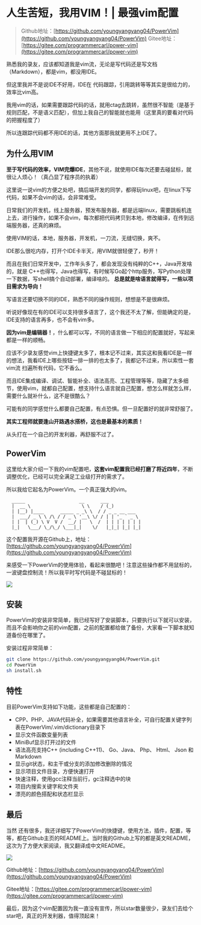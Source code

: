 # 人生苦短，我用VIM！| 最强vim配置

> Github地址：[https://github.com/youngyangyang04/PowerVim](https://github.com/youngyangyang04/PowerVim)
> Gitee地址：[https://gitee.com/programmercarl/power-vim](https://gitee.com/programmercarl/power-vim)

熟悉我的录友，应该都知道我是vim流，无论是写代码还是写文档（Markdown），都是vim，都没用IDE。

但这里我并不是说IDE不好用，IDE在 代码跟踪，引用跳转等等其实是很给力的，效率比vim高。

我用vim的话，如果需要跟踪代码的话，就用ctag去跳转，虽然很不智能（是基于规则匹配，不是语义匹配），但加上我自己的智能就也能用（这里真的要看对代码的把握程度了）

所以连跟踪代码都不用IDE的话，其他方面那我就更用不上IDE了。

## 为什么用VIM

**至于写代码的效率，VIM完爆IDE**，其他不说，就使用IDE每次还要去碰鼠标，就很让人烦心！（真凸显了程序员的执着）

这里说一说vim的方便之处吧，搞后端开发的同学，都得玩linux吧，在linux下写代码，如果不会vim的话，会非常难受。

日常我们的开发机，线上服务器，预发布服务器，都是远端linux，需要跳板机连上去，进行操作，如果不会vim，每次都把代码拷贝到本地，修改编译，在传到远端服务器，还真的麻烦。

使用VIM的话，本地，服务器，开发机，一刀流，无缝切换，爽不。

IDE那么很吃内存，打开个IDE卡半天，用VIM就很轻便了，秒开！

而且在我们日常开发中，工作年头多了，都会发现没有纯粹的C++，Java开发啥的，就是 C++也得写，Java也得写，有时候写Go起个http服务，写Python处理一下数据，写shell搞个自动部署，编译啥的。 **总是就是啥语言就得写，一些以项目需求为导向！**

写语言还要切换不同的IDE，熟悉不同的操作规则，想想是不是很麻烦。

听说好像现在有的IDE可以支持很多语言了，这个我还不太了解，但能确定的是，IDE支持的语言再多，也不会有vim多。

**因为vim是编辑器！**，什么都可以写，不同的语言做一下相应的配置就好，写起来都是一样的顺畅。

应该不少录友感觉vim上快捷键太多了，根本记不过来，其实这和我看IDE是一样的想法，我看IDE上哪些按钮一排一排的也太多了，我都记不过来，所以索性一套vim流 扫遍所有代码，它不香么。

而且IDE集成编译、调试、智能补全、语法高亮、工程管理等等，隐藏了太多细节，使用vim，就都自己配置，想支持什么语言就自己配置，想怎么样就怎么样，需要什么就补什么，这不是很酷么？

可能有的同学感觉什么都要自己配置，有点恐惧。但一旦配置好的就非常舒服了。

**其实工程师就要逢山开路遇水搭桥，这也是最基本的素质！**

从头打在一个自己的开发利器，再舒服不过了。

## PowerVim

这里给大家介绍一下我的vim配置吧，**这套vim配置我已经打磨了将近四年**，不断调整优化，已经可以完全满足工业级打开的需求了。

所以我给它起名为PowerVim。一个真正强大的vim。

```
  _____                    __      ___
  |  __ \                   \ \    / (_)
  | |__) |____      _____ _ _\ \  / / _ _ __ ___
  |  ___/ _ \ \ /\ / / _ \ '__\ \/ / | | '_ ` _ \
  | |  | (_) \ V  V /  __/ |   \  /  | | | | | | |
  |_|   \___/ \_/\_/ \___|_|    \/   |_|_| |_| |_|
```

这个配置我开源在Github上，地址：[https://github.com/youngyangyang04/PowerVim](https://github.com/youngyangyang04/PowerVim)



来感受一下PowerVim的使用体验，看起来很酷吧！注意这些操作都不用鼠标的，一波键盘控制流！所以我平时写代码是不碰鼠标的！

![](https://code-thinking.cdn.bcebos.com/gifs/vim_overview.gif)

## 安装

PowerVim的安装非常简单，我已经写好了安装脚本，只要执行以下就可以安装，而且不会影响你之前的vim配置，之前的配置都给做了备份，大家看一下脚本就知道备份在哪里了。

安装过程非常简单：
```bash
git clone https://github.com/youngyangyang04/PowerVim.git
cd PowerVim
sh install.sh
```

## 特性

目前PowerVim支持如下功能，这些都是自己配置的：

* CPP、PHP、JAVA代码补全，如果需要其他语言补全，可自行配置关键字列表在PowerVim/.vim/dictionary目录下
* 显示文件函数变量列表
* MiniBuf显示打开过的文件
* 语法高亮支持C++ (including C++11)、 Go、Java、 Php、 Html、 Json 和 Markdown
* 显示git状态，和主干或分支的添加修改删除的情况
* 显示项目文件目录，方便快速打开
* 快速注释，使用gcc注释当前行，gc注释选中的块
* 项目内搜索关键字和文件夹
* 漂亮的颜色搭配和状态栏显示

## 最后

当然 还有很多，我还详细写了PowerVim的快捷键，使用方法，插件，配置，等等，都在Github主页的README上。当时我的Github上写的都是英文README，这次为了方便大家阅读，我又翻译成中文README。

![](https://file.kamacoder.com/pics/20211013102249.png)

Github地址：[https://github.com/youngyangyang04/PowerVim](https://github.com/youngyangyang04/PowerVim)

Gitee地址：[https://gitee.com/programmercarl/power-vim](https://gitee.com/programmercarl/power-vim)

最后，因为这个vim配置因为我一直没有宣传，所以star数量很少，录友们去给个star吧，真正的开发利器，值得顶起来！

